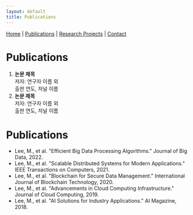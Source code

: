 ```yaml
---
layout: default
title: Publications
---
```


[Home](index.md) | [Publications](publications.md) | [Research Projects](projects.md) | [Contact](contact.md)

# Publications

1. **논문 제목**  
   저자: 연구자 이름 외  
   출판 연도, 저널 이름
2. **논문 제목**  
   저자: 연구자 이름 외  
   출판 연도, 저널 이름

# Publications
- Lee, M., et al. "Efficient Big Data Processing Algorithms." Journal of Big Data, 2022.
- Lee, M., et al. "Scalable Distributed Systems for Modern Applications." IEEE Transactions on Computers, 2021.
- Lee, M., et al. "Blockchain for Secure Data Management." International Journal of Blockchain Technology, 2020.
- Lee, M., et al. "Advancements in Cloud Computing Infrastructure." Journal of Cloud Computing, 2019.
- Lee, M., et al. "AI Solutions for Industry Applications." AI Magazine, 2018.
